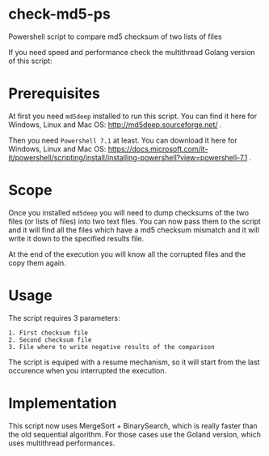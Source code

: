 # check-md5-ps
Powershell script to compare md5 checksum of two lists of files

If you need speed and performance check the multithread Golang version of this script: 

# Prerequisites
At first you need `md5deep` installed to run this script. You can find it here for Windows, Linux and Mac OS: http://md5deep.sourceforge.net/ .

Then you need `Powershell 7.1` at least. You can download it here for Windows, Linux and Mac OS: https://docs.microsoft.com/it-it/powershell/scripting/install/installing-powershell?view=powershell-7.1 .

# Scope
Once you installed `md5deep` you will need to dump checksums of the two files (or lists of files) into two text files. 
You can now pass them to the script and it will find all the files which have a md5 checksum mismatch and it will write it down to the specified results file.

At the end of the execution you will know all the corrupted files and the copy them again.

# Usage
The script requires 3 parameters:
  ```
  1. First checksum file
  2. Second checksum file
  3. File where to write negative results of the comparison
 ```
The script is equiped with a resume mechanism, so it will start from the last occurence when you interrupted the execution.

# Implementation
This script now uses MergeSort + BinarySearch, which is really faster than the old sequential algorithm.
For those cases use the Goland version, which uses multithread performances.
